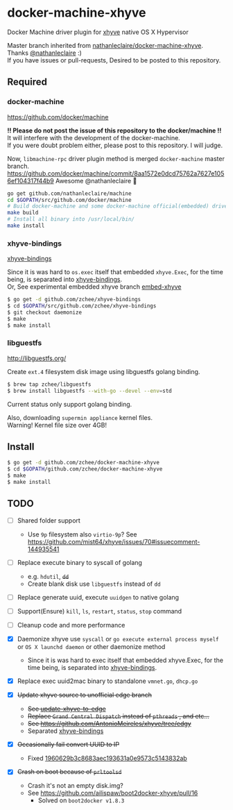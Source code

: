 docker-machine-xhyve
===

Docker Machine driver plugin for [xhyve](https://github.com/mist64/xhyve) native OS X Hypervisor

Master branch inherited from [nathanleclaire/docker-machine-xhyve](https://github.com/nathanleclaire/docker-machine-xhyve). Thanks [@nathanleclaire](https://github.com/nathanleclaire) :)  
If you have issues or pull-requests, Desired to be posted to this repository.


## Required

### docker-machine
https://github.com/docker/machine

**!! Please do not post the issue of this repository to the docker/machine !!**  
It will interfere with the development of the docker-machine.  
If you were doubt problem either, please post to this repository. I will judge.

Now, `libmachine-rpc` driver plugin method is merged `docker-machine` master branch.  
https://github.com/docker/machine/commit/8aa1572e0dcd75762a7627e1056ef104317f44b9
Awesome @nathanleclaire :tada:

```bash
go get github.com/nathanleclaire/machine
cd $GOPATH/src/github.com/docker/machine
# Build docker-machine and some docker-machine official(embedded) driver binary
make build
# Install all binary into /usr/local/bin/
make install
```

### xhyve-bindings
[xhyve-bindings](https://github.com/zchee/xhyve-bindings/tree/daemonize)

Since it is was hard to `os.exec` itself that embedded `xhyve.Exec`, for the time being, is separated into [xhyve-bindings](https://github.com/zchee/xhyve-bindings/tree/daemonize).  
Or, See experimental embedded xhyve branch [embed-xhyve](https://github.com/zchee/docker-machine-xhyve/tree/embed-xhyve)

```bash
$ go get -d github.com/zchee/xhyve-bindings
$ cd $GOPATH/src/github.com/zchee/xhyve-bindings
$ git checkout daemonize
$ make
$ make install
```

### libguestfs
http://libguestfs.org/

Create `ext.4` filesystem disk image using libguestfs golang binding.

```bash
$ brew tap zchee/libguestfs
$ brew install libguestfs --with-go --devel --env=std
```
Current status only support golang binding.

Also, downloading `supermin appliance` kernel files.  
Warning! Kernel file size over 4GB!


## Install

```bash
$ go get -d github.com/zchee/docker-machine-xhyve
$ cd $GOPATH/github.com/zchee/docker-machine-xhyve
$ make
$ make install
```


## TODO

- [ ] Shared folder support
  - Use `9p` filesystem also `virtio-9p`? See https://github.com/mist64/xhyve/issues/70#issuecomment-144935541

- [ ] Replace execute binary to syscall of golang
    - e.g. `hdutil`, ~~`dd`~~
    - Create blank disk use `libguestfs` instead of `dd`

- [ ] Replace generate uuid, execute `uuidgen` to native golang

- [ ] Support(Ensure) `kill`, `ls`, `restart`, `status`, `stop` command

- [ ] Cleanup code and more performance

- [x] Daemonize xhyve use `syscall` or `go execute external process myself` or `OS X launchd daemon` or other daemonize method
    - Since it is was hard to exec itself that embedded xhyve.Exec, for the time being, is separated into [xhyve-bindings](https://github.com/zchee/xhyve-bindings/tree/daemonize).

- [x] Replace exec uuid2mac binary to standalone `vmnet.go`, `dhcp.go`

- [x] ~~Update xhyve source to unofficial edge branch~~
    - ~~See [update-xhyve-to-edge](https://github.com/zchee/docker-machine-xhyve/tree/update-xhyve-to-edge)~~
    - ~~Replace `Grand Central Dispatch` instead of `pthreads` , and etc...~~
    - ~~See https://github.com/AntonioMeireles/xhyve/tree/edgy~~
    - Separated [xhyve-bindings](https://github.com/zchee/xhyve-bindings/tree/daemonize)

- [x] ~~Occasionally fail convert UUID to IP~~
    - Fixed [1960629b3c8683aec193631a0e9573c5143832ab](https://github.com/zchee/docker-machine-xhyve/commit/1960629b3c8683aec193631a0e9573c5143832ab)

- [x] ~~Crash on boot because of `prltoolsd`~~
    - Crash it's not an empty disk.img?
    - See https://github.com/ailispaw/boot2docker-xhyve/pull/16
      - Solved on `boot2docker v1.8.3`
